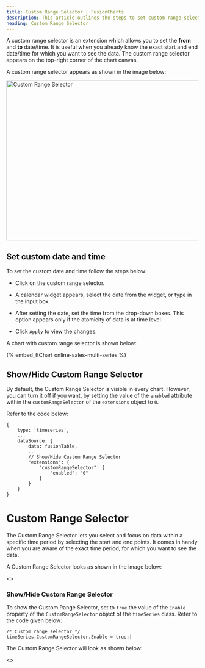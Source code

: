 ```yaml
---
title: Custom Range Selector | FusionCharts
description: This article outlines the steps to set custom range selector.
heading: Custom Range Selector
---
```


A custom range selector is an extension which allows you to set the **from** and **to** date/time. It is useful when you already know the exact start and end date/time for which you want to see the data. The custom range selector appears on the top-right corner of the chart canvas.

A custom range selector appears as shown in the image below:

<img src="{% site.BASE_URL %}/images/fusiontime-component-custom-range-selector.png" alt="Custom Range Selector" width="700" height="420">

## Set custom date and time

To set the custom date and time follow the steps below:

- Click on the custom range selector.

- A calendar widget appears, select the date from the widget, or type in the input box.

- After setting the date, set the time from the drop-down boxes. This option appears only if the atomicity of data is at time level.

- Click `Apply` to view the changes.

A chart with custom range selector is shown below:

{% embed_ftChart online-sales-multi-series %}

## Show/Hide Custom Range Selector

By default, the Custom Range Selector is visible in every chart. However, you can turn it off if you want, by setting the value of the `enabled` attribute within the `customRangeSelector` of the `extensions` object to `0`.

Refer to the code below:

```
{
    type: 'timeseries',
    ...
    dataSource: {
        data: fusionTable,
        ...
        // Show/Hide Custom Range Selector
        "extensions": {
			"customRangeSelector": {
				"enabled": "0"
			}
		}
    }
}
```

# Custom Range Selector

The Custom Range Selector lets you select and focus on data within a specific time period by selecting the start and end points. It comes in handy when you are aware of the exact time period, for which you want to see the data.

A Custom Range Selector looks as shown in the image below:

<<Screenshot>>

### Show/Hide Custom Range Selector

To show the Custom Range Selector, set to `true` the value of the `Enable` property of the `CustomRangeSelector` object of the `timeSeries` class. Refer to the code given below:

```
/* Custom range selector */
timeSeries.CustomRangeSelector.Enable = true;|
```

The Custom Range Selector will look as shown below:

<<Live Chart>>
